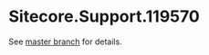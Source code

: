 # Sitecore.Support.119570

See [master branch](https://github.com/sitecoresupport/Sitecore.Support.119570) for details.